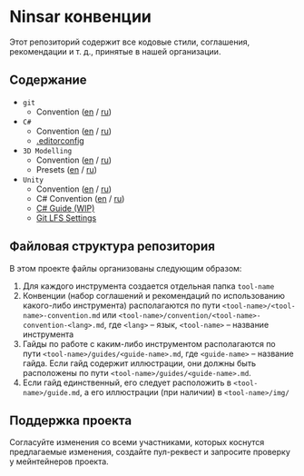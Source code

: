 # Ninsar конвенции

Этот репозиторий содержит все кодовые стили, соглашения, рекомендации и т. д., принятые в нашей организации.

## Содержание

- `git`
  - Convention ([en](git/git-convention.md ) / [ru](git/git-convention-ru.md))
- `C#`
  - Convention ([en](csharp/csharp-convention.md ) / [ru](csharp/csharp-convention-ru.md))
  - [.editorconfig](csharp/.editorconfig)
- `3D Modelling`
  - Convention ([en](3d-modelling/3d-modelling-convention.md) / [ru](3d-modelling/3d-modelling-convention-ru.md))
  - Presets ([en](3d-modelling/presets.md) / [ru](3d-modelling/presets-ru.md))
- `Unity`
  - Convention ([en](unity/unity-convention.md ) / [ru](unity/unity-convention-ru.md))
  - C# Convention ([en](unity/unity-csharp-convention.md ) / [ru](unity/unity-csharp-convention-ru.md))
  - [C# Guide (WIP)](unity/unity-csharp-guide.md)
  - [Git LFS Settings](unity/.gitattributes)

## Файловая структура репозитория

В этом проекте файлы организованы следующим образом:

1. Для каждого инструмента создается отдельная папка `tool-name`
2. Конвенции (набор соглашений и рекомендаций по использованию какого-либо инструмента) располагаются по пути `<tool-name>/<tool-name>-convention.md` или `<tool-name>/convention/<tool-name>-convention-<lang>.md`, где `<lang>` – язык, `<tool-name>` – название инструмента
3. Гайды по работе с каким-либо инструментом располагаются по пути `<tool-name>/guides/<guide-name>.md`, где `<guide-name>` – название гайда. Если гайд содержит иллюстрации, они должны быть расположены по пути `<tool-name>/guides/<guide-name>.md`.
4. Если гайд единственный, его следует расположить в `<tool-name>/guide.md`, а его иллюстрации (при наличии) в `<tool-name>/img/`

## Поддержка проекта

Согласуйте изменения со всеми участниками, которых коснутся предлагаемые изменения, создайте пул-реквест и запросите проверку у мейнтейнеров проекта.
